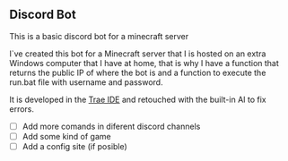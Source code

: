 ## Discord Bot
This is a basic discord bot for a minecraft server

I`ve created this bot for a Minecraft server that I is hosted on an extra Windows computer that I have at home, that is why I have a function that returns the public IP of where the bot is and a function to execute the run.bat file with username and password.

It is developed in the [Trae IDE](https://www.trae.ai) and retouched with the built-in AI to fix errors.

- [ ] Add more comands in diferent discord channels
- [ ] Add some kind of game
- [ ] Add a config site (if posible)
